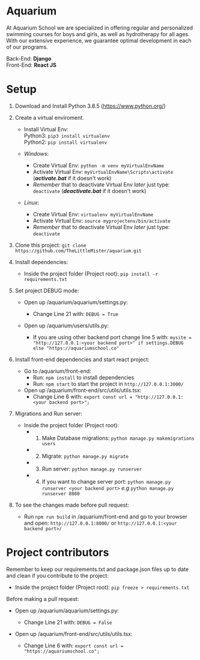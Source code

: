 # Aquarium

At Aquarium School we are specialized in offering regular and personalized swimming courses for boys and girls, as well as hydrotherapy for all ages. With our extensive experience, we guarantee optimal development in each of our programs.

Back-End: **Django**  
Front-End: **React JS**

# Setup

1. Download and Install Python 3.8.5 (https://www.python.org/)

2. Create a virtual enviroment.

   - Install Virtual Env:  
      Python3: `pip3 install virtualenv`  
      Python2: `pip install virtualenv`

   - _Windows_:
     - Create Virtual Env: `python -m venv myVirtualEnvName`
     - Activate Virtual Env: `myVirtualEnvName\Scripts\activate` (**_activate.bat_** if it doesn't work)
     - _Remember_ that to deactivate Virtual Env _later_ just type: `deactivate` (**_deactivate.bat_** if it doesn't work)
   - _Linux_:
     - Create Virtual Env: `virtualenv myVirtualEnvName`
     - Activate Virtual Env: `source myprojectenv/bin/activate`
     - _Remember_ that to deactivate Virtual Env _later_ just type: `deactivate`

3. Clone this project: `git clone https://github.com/TheLittleMister/aquarium.git`

4. Install dependencies:

   - Inside the project folder (Project root): `pip install -r requirements.txt`

5. Set project DEBUG mode:

   - Open up /aquarium/aquarium/settings.py:

     - Change Line 21 with: `DEBUG = True`

   - Open up /aquarium/users/utils.py:
     - If you are using other backend port change line 5 with: `mysite = "http://127.0.0.1:<your backend port>" if settings.DEBUG else "https://aquariumschool.co"`

6. Install front-end dependencies and start react project:

   - Go to /aquarium/front-end:
     - Run: `npm install` to install dependencies
     - Run: `npm start` to start the project in `http://127.0.0.1:3000/`
   - Open up /aquarium/front-end/src/utils/utils.tsx:
     - Change Line 6 with: `export const url = "http://127.0.0.1:<your backend port>";`

7. Migrations and Run server:

   - Inside the project folder (Project root):
     - 1. Make Database migrations: `python manage.py makemigrations users`
     - 2. Migrate: `python manage.py migrate`
     - 3. Run server: `python manage.py runserver`
     - 4. If you want to change server port: `python manage.py runserver <your backend port>` _e.g_ `python manage.py runserver 8080`

8. To see the changes made before pull request:

   - Run `npm run build` in /aquarium/front-end and go to your browser and open: `http://127.0.0.1:8000/` or `http://127.0.0.1:<your backend port>/`

# Project contributors

Remember to keep our requirements.txt and package.json files up to date and clean if you contribute to the project:

- Inside the project folder (Project root): `pip freeze > requirements.txt`

Before making a pull request:

- Open up /aquarium/aquarium/settings.py:

  - Change Line 21 with: `DEBUG = False`

- Open up /aquarium/front-end/src/utils/utils.tsx:

  - Change Line 6 with: `export const url = "https://aquariumschool.co";`

